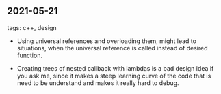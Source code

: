 ## 2021-05-21

tags: c++, design

* Using universal references and overloading them, might lead to situations, when the universal reference is called instead of desired function.

* Creating trees of nested callback with lambdas is a bad design idea if you ask me, since it makes a steep learning curve of the code that is need to be understand and makes it really hard to debug.